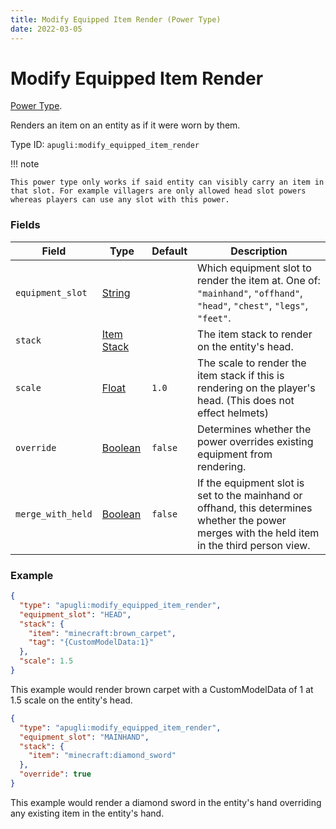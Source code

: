 ```yaml
---
title: Modify Equipped Item Render (Power Type)
date: 2022-03-05
---
```


# Modify Equipped Item Render

[Power Type](../power_types.md).

Renders an item on an entity as if it were worn by them.

Type ID: `apugli:modify_equipped_item_render`

!!! note

    This power type only works if said entity can visibly carry an item in that slot. For example villagers are only allowed head slot powers whereas players can use any slot with this power.

### Fields

Field  | Type | Default | Description
-------|------|---------|-------------
`equipment_slot` | [String](https://origins.readthedocs.io/en/latest/types/data_types/string/) | | Which equipment slot to render the item at. One of: `"mainhand"`, `"offhand"`, `"head"`, `"chest"`, `"legs"`, `"feet"`.
`stack` | [Item Stack](https://origins.readthedocs.io/en/latest/types/data_types/item_stack/) |  | The item stack to render on the entity's head.
`scale` | [Float](https://origins.readthedocs.io/en/latest/types/data_types/float/) | `1.0` | The scale to render the item stack if this is rendering on the player's head. (This does not effect helmets)
`override` | [Boolean](https://origins.readthedocs.io/en/latest/types/data_types/boolean/) | `false` | Determines whether the power overrides existing equipment from rendering.
`merge_with_held` | [Boolean](https://origins.readthedocs.io/en/latest/types/data_types/boolean/) | `false` | If the equipment slot is set to the mainhand or offhand, this determines whether the power merges with the held item in the third person view.

### Example
```json
{
  "type": "apugli:modify_equipped_item_render",
  "equipment_slot": "HEAD",
  "stack": {
    "item": "minecraft:brown_carpet",
    "tag": "{CustomModelData:1}"
  },
  "scale": 1.5
}
```
This example would render brown carpet with a CustomModelData of 1 at 1.5 scale on the entity's head.

```json
{
  "type": "apugli:modify_equipped_item_render",
  "equipment_slot": "MAINHAND",
  "stack": {
    "item": "minecraft:diamond_sword"
  },
  "override": true
}
```
This example would render a diamond sword in the entity's hand overriding any existing item in the entity's hand.